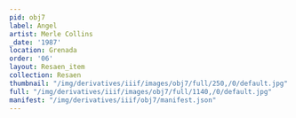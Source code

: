 ```yaml
---
pid: obj7
label: Angel
artist: Merle Collins
_date: '1987'
location: Grenada
order: '06'
layout: Resaen_item
collection: Resaen
thumbnail: "/img/derivatives/iiif/images/obj7/full/250,/0/default.jpg"
full: "/img/derivatives/iiif/images/obj7/full/1140,/0/default.jpg"
manifest: "/img/derivatives/iiif/obj7/manifest.json"
---
```

